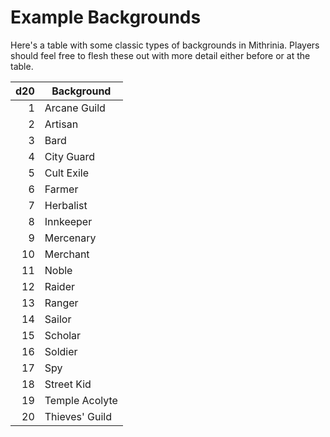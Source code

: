 # Example Backgrounds

Here's a table with some classic types of backgrounds in Mithrinia. Players should feel free to flesh these out with more detail either before or at the table.

| d20 | Background     |
| --: | -------------- |
|   1 | Arcane Guild   |
|   2 | Artisan        |
|   3 | Bard           |
|   4 | City Guard     |
|   5 | Cult Exile     |
|   6 | Farmer         |
|   7 | Herbalist      |
|   8 | Innkeeper      |
|   9 | Mercenary      |
|  10 | Merchant       |
|  11 | Noble          |
|  12 | Raider         |
|  13 | Ranger         |
|  14 | Sailor         |
|  15 | Scholar        |
|  16 | Soldier        |
|  17 | Spy            |
|  18 | Street Kid     |
|  19 | Temple Acolyte |
|  20 | Thieves' Guild |
